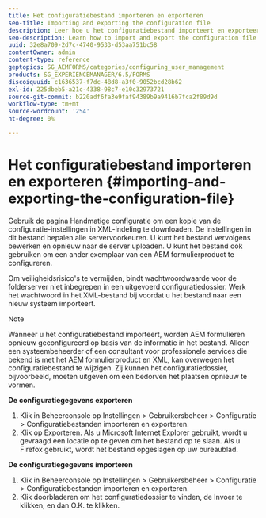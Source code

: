 ```yaml
---
title: Het configuratiebestand importeren en exporteren
seo-title: Importing and exporting the configuration file
description: Leer hoe u het configuratiebestand importeert en exporteert om servervoorkeuren te bewerken of een ander exemplaar van een AEM formulierproduct te configureren.
seo-description: Learn how to import and export the configuration file in order to edit server preferences or configure another AEM forms product instance.
uuid: 32e8a709-2d7c-4740-9533-d53aa751bc58
contentOwner: admin
content-type: reference
geptopics: SG_AEMFORMS/categories/configuring_user_management
products: SG_EXPERIENCEMANAGER/6.5/FORMS
discoiquuid: c1636537-f7dc-48d8-a3f0-9052bcd28b62
exl-id: 225dbeb5-a21c-4338-98c7-e10c32973721
source-git-commit: b220adf6fa3e9faf94389b9a9416b7fca2f89d9d
workflow-type: tm+mt
source-wordcount: '254'
ht-degree: 0%

---
```


# Het configuratiebestand importeren en exporteren {#importing-and-exporting-the-configuration-file}

Gebruik de pagina Handmatige configuratie om een kopie van de configuratie-instellingen in XML-indeling te downloaden. De instellingen in dit bestand bepalen alle servervoorkeuren. U kunt het bestand vervolgens bewerken en opnieuw naar de server uploaden. U kunt het bestand ook gebruiken om een ander exemplaar van een AEM formulierproduct te configureren.

Om veiligheidsrisico&#39;s te vermijden, bindt wachtwoordwaarde voor de folderserver niet inbegrepen in een uitgevoerd configuratiedossier. Werk het wachtwoord in het XML-bestand bij voordat u het bestand naar een nieuw systeem importeert.

>[!NOTE]
>
>Wanneer u het configuratiebestand importeert, worden AEM formulieren opnieuw geconfigureerd op basis van de informatie in het bestand. Alleen een systeembeheerder of een consultant voor professionele services die bekend is met het AEM formulierproduct en XML, kan overwegen het configuratiebestand te wijzigen. Zij kunnen het configuratiedossier, bijvoorbeeld, moeten uitgeven om een bedorven het plaatsen opnieuw te vormen.

**De configuratiegegevens exporteren**

1. Klik in Beheerconsole op Instellingen > Gebruikersbeheer > Configuratie > Configuratiebestanden importeren en exporteren.
1. Klik op Exporteren. Als u Microsoft Internet Explorer gebruikt, wordt u gevraagd een locatie op te geven om het bestand op te slaan. Als u Firefox gebruikt, wordt het bestand opgeslagen op uw bureaublad.

**De configuratiegegevens importeren**

1. Klik in Beheerconsole op Instellingen > Gebruikersbeheer > Configuratie > Configuratiebestanden importeren en exporteren.
1. Klik doorbladeren om het configuratiedossier te vinden, de Invoer te klikken, en dan O.K. te klikken.
